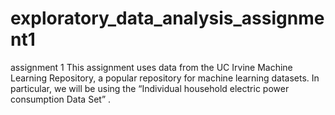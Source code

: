 # exploratory_data_analysis_assignment1
assignment 1
This assignment uses data from the UC Irvine Machine Learning Repository, a popular repository for machine learning datasets. In particular, we will be using the “Individual household electric power consumption Data Set” .
